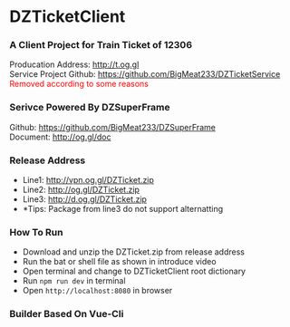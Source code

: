 # DZTicketClient

### A Client Project for Train Ticket of 12306  
Producation Address: http://t.og.gl  
Service Project Github: https://github.com/BigMeat233/DZTicketService  
<font color="red">Removed according to some reasons</font>

### Serivce Powered By DZSuperFrame  
Github: https://github.com/BigMeat233/DZSuperFrame  
Document: http://og.gl/doc  

### Release Address
+ Line1: http://vpn.og.gl/DZTicket.zip    
+ Line2: http://og.gl/DZTicket.zip  
+ Line3: http://d.og.gl/DZTicket.zip  
+ *Tips: Package from line3 do not support alternatting  

### How To Run
+ Download and unzip the DZTicket.zip from release address
+ Run the bat or shell file as shown in introduce video
+ Open terminal and change to DZTicketClient root dictionary
+ Run ```npm run dev``` in terminal
+ Open ```http://localhost:8080``` in browser


### Builder Based On Vue-Cli  
